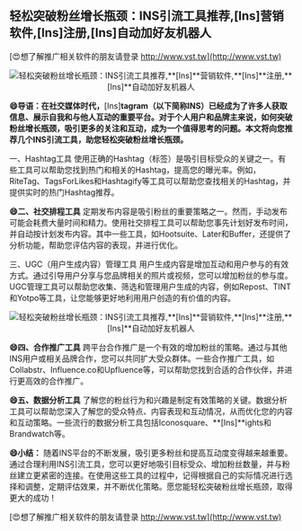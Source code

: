## **轻松突破粉丝增长瓶颈：INS引流工具推荐,**[Ins]**营销软件,**[Ins]**注册,**[Ins]**自动加好友机器人**

[😍想了解推广相关软件的朋友请登录 http://www.vst.tw](http://www.vst.tw)

 <center><img src="https://vst.tw/MP4/tuiguang/png/7.png" alt="轻松突破粉丝增长瓶颈：INS引流工具推荐,**[Ins]**营销软件,**[Ins]**注册,**[Ins]**自动加好友机器人"></center>

**😄导语：在社交媒体时代，**[Ins]**tagram（以下简称INS）已经成为了许多人获取信息、展示自我和与他人互动的重要平台。对于个人用户和品牌主来说，如何突破粉丝增长瓶颈，吸引更多的关注和互动，成为一个值得思考的问题。本文将向您推荐几个INS引流工具，助您轻松突破粉丝增长瓶颈。**

一、Hashtag工具
使用正确的Hashtag（标签）是吸引目标受众的关键之一。有些工具可以帮助您找到热门和相关的Hashtag，提高您的曝光率。例如，RiteTag、TagsForLikes和Hashtagify等工具可以帮助您查找相关的Hashtag，并提供实时的热门Hashtag推荐。

**😄二、社交排程工具**
定期发布内容是吸引粉丝的重要策略之一。然而，手动发布可能会耗费大量时间和精力。使用社交排程工具可以帮助您事先计划好发布时间，并自动按计划发布内容。其中一些工具，如Hootsuite、Later和Buffer，还提供了分析功能，帮助您评估内容的表现，并进行优化。

三、UGC（用户生成内容）管理工具
用户生成内容是增加互动和用户参与的有效方式。通过引导用户分享与您品牌相关的照片或视频，您可以增加粉丝的参与度。UGC管理工具可以帮助您收集、筛选和管理用户生成的内容，例如Repost、TINT和Yotpo等工具，让您能够更好地利用用户创造的有价值的内容。

 <center><img src="https://vst.tw/MP4/tuiguang/png/2.png" alt="轻松突破粉丝增长瓶颈：INS引流工具推荐,**[Ins]**营销软件,**[Ins]**注册,**[Ins]**自动加好友机器人"></center>

**😄四、合作推广工具**
跨平台合作推广是一个有效的增加粉丝的策略。通过与其他INS用户或相关品牌合作，您可以共同扩大受众群体。一些合作推广工具，如Collabstr、Influence.co和Upfluence等，可以帮助您找到合适的合作伙伴，并进行更高效的合作推广。

**😄五、数据分析工具**
了解您的粉丝行为和兴趣是制定有效策略的关键。数据分析工具可以帮助您深入了解您的受众特点、内容表现和互动情况，从而优化您的内容和互动策略。一些流行的数据分析工具包括Iconosquare、**[Ins]**ights和Brandwatch等。

**😄小结：**
随着INS平台的不断发展，吸引更多粉丝和提高互动度变得越来越重要。通过合理利用INS引流工具，您可以更好地吸引目标受众、增加粉丝数量，并与粉丝建立更紧密的连接。在使用这些工具的过程中，记得根据自己的实际情况进行选择和调整，定期评估效果，并不断优化策略。愿您能轻松突破粉丝增长瓶颈，取得更大的成功！

[😍想了解推广相关软件的朋友请登录 http://www.vst.tw](http://www.vst.tw)




